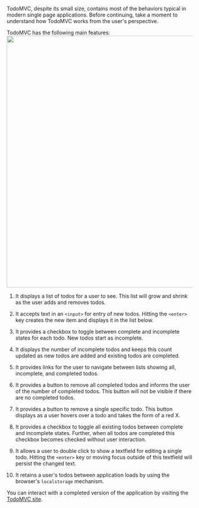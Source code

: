 TodoMVC, despite its small size, contains most of the behaviors typical in modern single page applications. Before continuing, take a moment to understand how TodoMVC works from the user's perspective.

TodoMVC has the following main features:
<img src="/images/todo-mvc.png" width="680">

  1. It displays a list of todos for a user to see. This list will grow and shrink as the user adds and removes todos.

  1. It accepts text in an `<input>` for entry of new todos. Hitting the `<enter>` key creates the new item and displays it in the list below.

  1. It provides a checkbox to toggle between complete and incomplete states for each todo. New todos start as incomplete.

  1. It displays the number of incomplete todos and keeps this count updated as new todos are added and existing todos are completed.

  1. It provides links for the user to navigate between lists showing all, incomplete, and completed todos.

  1. It provides a button to remove all completed todos and informs the user of the number of completed todos. This button will not be visible if there are no completed todos.

  1. It provides a button to remove a single specific todo. This button displays as a user hovers over a todo and takes the form of a red X.

  1. It provides a checkbox to toggle all existing todos between complete and incomplete states. Further, when all todos are completed this checkbox becomes checked without user interaction.

  1. It allows a user to double click to show a textfield for editing a single todo. Hitting the `<enter>` key or moving focus outside of this textfield will persist the changed text.

  1. It retains a user's todos between application loads by using the browser's `localstorage` mechanism.

You can interact with a completed version of the application by visiting the [TodoMVC site](http://todomvc.com/examples/emberjs/).
